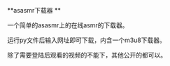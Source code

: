 **asasmr下载器 **

一个简单的asasmr上的在线asmr的下载器。

运行py文件后输入网址即可下载，内含一个m3u8下载器。

除了需要登陆后观看的视频的不能下，其他公开的都可以。

